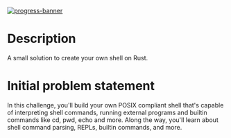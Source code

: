 [![progress-banner](https://backend.codecrafters.io/progress/shell/9a6b6a93-4594-45a3-b61e-bf1ab806282a)](https://app.codecrafters.io/users/codecrafters-bot?r=2qF)

# Description
A small solution to create your own shell on Rust. 

# Initial problem statement
In this challenge, you'll build your own POSIX compliant shell that's capable of
interpreting shell commands, running external programs and builtin commands like
cd, pwd, echo and more. Along the way, you'll learn about shell command parsing,
REPLs, builtin commands, and more.
